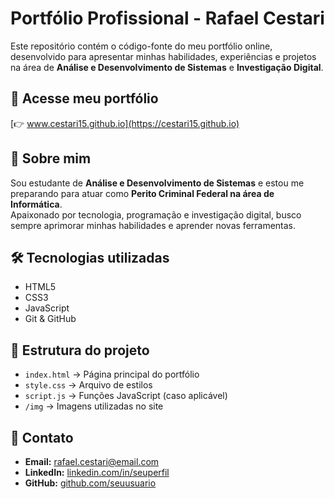 # Portfólio Profissional - Rafael Cestari

Este repositório contém o código-fonte do meu portfólio online, desenvolvido para apresentar minhas habilidades, experiências e projetos na área de **Análise e Desenvolvimento de Sistemas** e **Investigação Digital**.

## 🔗 Acesse meu portfólio
[👉 www.cestari15.github.io](https://cestari15.github.io)

## 📌 Sobre mim
Sou estudante de **Análise e Desenvolvimento de Sistemas** e estou me preparando para atuar como **Perito Criminal Federal na área de Informática**.  
Apaixonado por tecnologia, programação e investigação digital, busco sempre aprimorar minhas habilidades e aprender novas ferramentas.

## 🛠️ Tecnologias utilizadas
- HTML5
- CSS3
- JavaScript
- Git & GitHub

## 📂 Estrutura do projeto
- `index.html` → Página principal do portfólio
- `style.css` → Arquivo de estilos
- `script.js` → Funções JavaScript (caso aplicável)
- `/img` → Imagens utilizadas no site

## 📧 Contato
- **Email:** rafael.cestari@email.com
- **LinkedIn:** [linkedin.com/in/seuperfil](https://linkedin.com/in/seuperfil)
- **GitHub:** [github.com/seuusuario](https://github.com/seuusuario)
